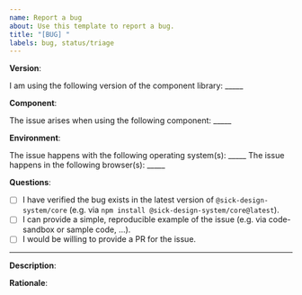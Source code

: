```yaml
---
name: Report a bug
about: Use this template to report a bug.
title: "[BUG] "
labels: bug, status/triage
---
```


<!--
Thank you for taking your time to report a bug in the SICK Design System. Please make sure to answer the questions below to give us more information about your request.
-->

**Version**:

I am using the following version of the component library: _____

**Component**:

The issue arises when using the following component: _____

**Environment**:

The issue happens with the following operating system(s): _____
The issue happens in the following browser(s): _____

**Questions**:

- [ ] I have verified the bug exists in the latest version of `@sick-design-system/core` (e.g. via `npm install @sick-design-system/core@latest`).
- [ ] I can provide a simple, reproducible example of the issue (e.g. via code-sandbox or sample code, ...).
- [ ] I would be willing to provide a PR for the issue.

---

**Description**:

<!--
Please provide a description of the bug.
-->

**Rationale**:

<!--
Please provide a reason for this feature to exist.
-->

